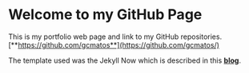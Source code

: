 # Welcome to my GitHub Page
This is my portfolio web page and link to my GitHub repositories. [**https://github.com/gcmatos**](https://github.com/gcmatos/)

The template used was the Jekyll Now which is described in this [**blog**](https://www.smashingmagazine.com/2014/08/build-blog-jekyll-github-pages/).
